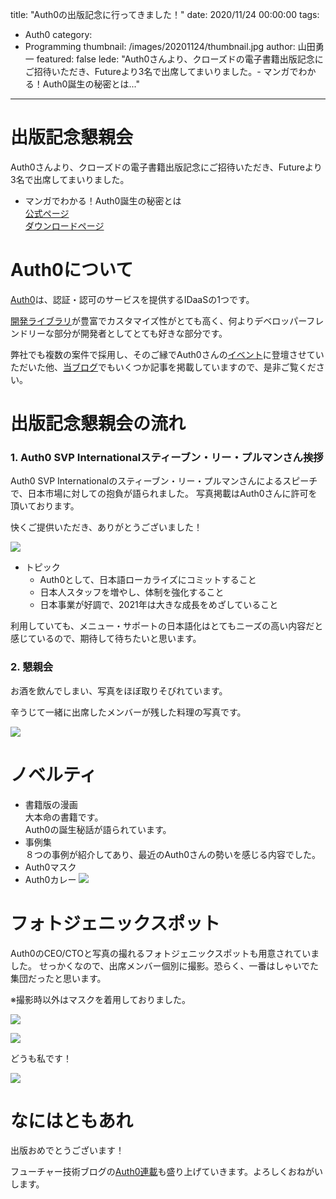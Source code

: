 title: "Auth0の出版記念に行ってきました！"
date: 2020/11/24 00:00:00
tags:
  - Auth0
category:
  - Programming
thumbnail: /images/20201124/thumbnail.jpg
author: 山田勇一
featured: false
lede: "Auth0さんより、クローズドの電子書籍出版記念にご招待いただき、Futureより3名で出席してまいりました。- マンガでわかる！Auth0誕生の秘密とは..."
---

# 出版記念懇親会

Auth0さんより、クローズドの電子書籍出版記念にご招待いただき、Futureより3名で出席してまいりました。

- マンガでわかる！Auth0誕生の秘密とは  
[公式ページ](https://auth0.co.jp/lp/manga/index.html)  
[ダウンロードページ](https://www.amazon.co.jp/dp/B08MZRCLTK)

# Auth0について

[Auth0](https://auth0.com/jp/)は、認証・認可のサービスを提供するIDaaSの1つです。 

[開発ライブラリ](https://github.com/auth0)が豊富でカスタマイズ性がとても高く、何よりデベロッパーフレンドリーな部分が開発者としてとても好きな部分です。

弊社でも複数の案件で採用し、そのご縁でAuth0さんの[イベント](https://eventregist.com/e/DcdTqLuiWe2Z)に登壇させていただいた他、[当ブログ](https://future-architect.github.io/tags/Auth0/)でもいくつか記事を掲載していますので、是非ご覧ください。

# 出版記念懇親会の流れ

### 1. Auth0 SVP Internationalスティーブン・リー・プルマンさん挨拶

Auth0 SVP Internationalのスティーブン・リー・プルマンさんによるスピーチで、日本市場に対しての抱負が語られました。
写真掲載はAuth0さんに許可を頂いております。

快くご提供いただき、ありがとうございました！

![](/images/20201124/Steven-Rees-Pullmanのコピー.jpg)



- トピック
  - Auth0として、日本語ローカライズにコミットすること
  - 日本人スタッフを増やし、体制を強化すること
  - 日本事業が好調で、2021年は大きな成長をめざしていること

利用していても、メニュー・サポートの日本語化はとてもニーズの高い内容だと感じているので、期待して待ちたいと思います。

### 2. 懇親会

お酒を飲んでしまい、写真をほぼ取りそびれています。

辛うじて一緒に出席したメンバーが残した料理の写真です。

![](/images/20201124/iOS_の画像_(5).jpg)


# ノベルティ

- 書籍版の漫画  
大本命の書籍です。  
Auth0の誕生秘話が語られています。
- 事例集  
８つの事例が紹介してあり、最近のAuth0さんの勢いを感じる内容でした。
- Auth0マスク
- Auth0カレー
![](/images/20201124/iOS_の画像_(4).jpg)


# フォトジェニックスポット

Auth0のCEO/CTOと写真の撮れるフォトジェニックスポットも用意されていました。
せっかくなので、出席メンバー個別に撮影。恐らく、一番はしゃいでた集団だったと思います。

※撮影時以外はマスクを着用しておりました。

![](/images/20201124/iOS_の画像_(2).jpg)

![](/images/20201124/iOS_の画像_(3).jpg)

どうも私です！  

![](/images/20201124/iOS_の画像_(1).jpg)

# なにはともあれ

出版おめでとうございます！

フューチャー技術ブログの[Auth0連載](https://future-architect.github.io/tags/Auth0/)も盛り上げていきます。よろしくおねがいします。

